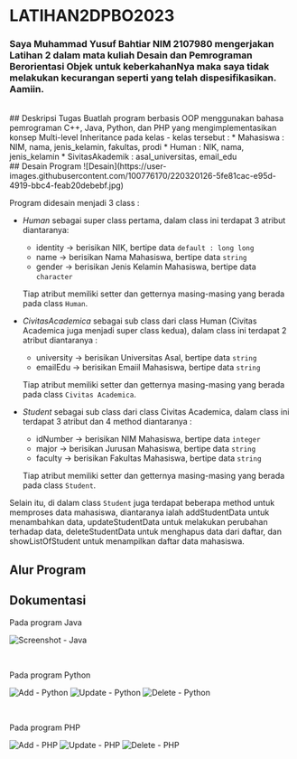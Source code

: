 # LATIHAN2DPBO2023
### Saya Muhammad Yusuf Bahtiar NIM 2107980 mengerjakan Latihan 2 dalam mata kuliah Desain dan Pemrograman Berorientasi Objek untuk keberkahanNya maka saya tidak melakukan kecurangan seperti yang telah dispesifikasikan. Aamiin.
<br>
## Deskripsi Tugas
Buatlah program berbasis OOP menggunakan bahasa pemrograman C++, Java, Python, dan PHP yang mengimplementasikan konsep Multi-level Inheritance  pada kelas - kelas tersebut :
* Mahasiswa : NIM, nama, jenis_kelamin, fakultas, prodi
* Human : NIK, nama, jenis_kelamin
* SivitasAkademik : asal_universitas, email_edu
<br>
## Desain Program
![Desain](https://user-images.githubusercontent.com/100776170/220320126-5fe81cac-e95d-4919-bbc4-feab20debebf.jpg)

Program didesain menjadi 3 class :
* *Human* sebagai super class pertama, dalam class ini terdapat 3 atribut diantaranya:
  + identity -> berisikan NIK, bertipe data `default : long long`
  + name     -> berisikan Nama Mahasiswa, bertipe data `string`
  + gender   -> berisikan Jenis Kelamin Mahasiswa, bertipe data `character`
  
  Tiap atribut memiliki setter dan getternya masing-masing yang berada pada class `Human`.
  
* *CivitasAcademica* sebagai sub class dari class Human (Civitas Academica juga menjadi super class kedua), dalam class ini terdapat 2 atribut diantaranya :
  + university -> berisikan Universitas Asal, bertipe data `string`
  + emailEdu   -> berisikan Emaiil Mahasiswa, bertipe data `string`

  Tiap atribut memiliki setter dan getternya masing-masing yang berada pada class `Civitas Academica`.

* *Student* sebagai sub class dari class Civitas Academica, dalam class ini terdapat 3 atribut dan 4 method diantaranya :
  + idNumber -> berisikan NIM Mahasiswa, bertipe data `integer`
  + major    -> berisikan Jurusan Mahasiswa, bertipe data `string`
  + faculty  -> berisikan Fakultas Mahasiswa, bertipe data `string`

  Tiap atribut memiliki setter dan getternya masing-masing yang berada pada class `Student`. 


Selain itu, di dalam class `Student` juga terdapat beberapa method untuk memproses data mahasiswa, diantaranya ialah addStudentData untuk menambahkan data, updateStudentData untuk melakukan perubahan terhadap data, deleteStudentData untuk menghapus data dari daftar, dan showListOfStudent untuk menampilkan daftar data mahasiswa. 
<br>
## Alur Program


## Dokumentasi
Pada program Java

![Screenshot - Java](https://user-images.githubusercontent.com/100776170/218934153-3144f3b7-153a-4139-80c4-90764e81b57d.png)

<br>

Pada program Python

![Add - Python](https://user-images.githubusercontent.com/100776170/220263508-b24d0cf0-9a5d-4967-a30f-2f4bc603982c.png)
![Update - Python](https://user-images.githubusercontent.com/100776170/220263539-b4f1c9ad-b7bb-435e-a8ed-fbbf79edf8dc.png)
![Delete - Python](https://user-images.githubusercontent.com/100776170/220263555-d9761e68-a04d-4cb9-b684-a32ee4baf42b.png)

<br>

Pada program PHP

![Add - PHP](https://user-images.githubusercontent.com/100776170/220263669-1180bc4a-6f72-4742-8040-c320e224ec0f.png)
![Update - PHP](https://user-images.githubusercontent.com/100776170/220263682-540f719b-1807-4f83-8e4a-323d4c0028b7.png)
![Delete - PHP](https://user-images.githubusercontent.com/100776170/220263689-41c8be5e-c874-41e1-8c8c-fc8d2e848f2f.png)
